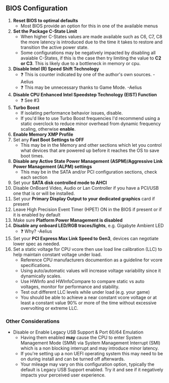 ## BIOS Configuration
1. **Reset BIOS to optimal defaults**
   - Most BIOS provide an option for this in one of the available menus
2. **Set the Package C-State Limit**
   - When higher C-States values are made available such as  C6, C7, C8 the more latency is introduced due to the time it takes to restore and transition the active power state.
   - Some configurations may be negatively impacted by disabling all avaiable C-States, if this is the case then try limiting the value to **C2 or C3**. This is likely due to a bottleneck in memory or cpu.
3. **Disable Intel (R) Speed Shift Technology**
   - ❓ This is counter indicated by one of the author's own sources. -Aelius
   - ❓ This may be unnecessary thanks to Game Mode. -Aelius
4. **Disable CPU Enhanced Intel Speedstep Technology (EIST) Function**
   - ❓ See #3
5. **Turbo Boost**
   - If isolating performance behavior issues, disable.
   - If you'd like to use Turbo Boost frequencies I'd recommend using a static overclock to reduce minor overhead from dynamic frequency scaling, otherwise **enable**.
6. **Enable Memory XMP Profile**
7. Set any **Fast Boot Settings to OFF**
   - This may be in the Memory and other sections which let you control what devices that are powered up before it reaches the OS to save boot times.
8. **Disable any Active State Power Management (ASPM)/Aggressive Link Power Management (ALPM) settings**
   - This may be in the SATA and/or PCI configuration sections, check each section
9. Set your **SATA disk controlled mode to AHCI**
10. Disable OnBoard Video, Audio or Lan Controller if you have a PCI/USB one that is or will be installed.
11. Set your **Primary Display Output to your dedicated graphics** card if present
12. Leave High Precision Event Timer (HPET) ON in the BIOS if present or if it is enabled by default
13. Make sure **Platform Power Management is disabled**
14. **Disable any onboard LED/RGB traces/lights**, e.g. Gigabyte Ambient LED
    - ❓ Why? -Aelius
15. Set your **PCI Express Max Link Speed to Gen3**, devices can negotiate lower spec as needed.
16. Set a static voltage for CPU vcore then use load line calibration (LLC) to help maintain constant voltage under load.
    - Reference CPU manufacturers documention as a guideline for vcore specifications.
    - Using auto/automatic values will increase voltage variability since it dynamically scales.
    - Use HWInfo and HWInfoCompare to compare static vs auto voltages, monitor for performance and stability.
    - Test out different LLC levels while under load (e.g. your game)
    - You should be able to achieve a near constant vcore voltage or at least a constant value 90% or more of the time without excessive overvolting or extreme LLC.

### Other Considerations
* Disable or Enable Legacy USB Support & Port 60/64 Emulation
    - Having them enabled **may** cause the CPU to enter System Management Mode (SMM) via System Management Interrupt (SMI) which is a non blocking interrupt and may introduce minor latency.
    - If you're setting up a non UEFI operating system this may need to be on during install and can be turned off afterwards.
    - Your mileage may vary on this configuration option, typically the default is Legacy USB Support enabled. Try it and see if it negatively impacts your perceived user experience.
